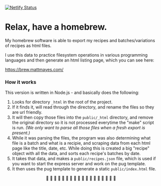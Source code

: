 [![Netlify Status](https://api.netlify.com/api/v1/badges/7be85a23-6482-488f-881e-373009a9a12e/deploy-status)](https://app.netlify.com/sites/priceless-feynman-0924dc/deploys)

# Relax, have a homebrew.

My homebrew software is able to export my recipes and batches/variations of recipes as html files.

I use this data to practice filesystem operations in various programming languages and then generate an html listing page, which you can see here:

https://brew.mattmayes.com/

### How it works

This version is written in Node.js - and basically does the following:

1. Looks for directory `_html` in the root of the project.
2. If it finds it, will read through the directory, and rename the files so they are url friendly.
3. It will then copy those files into the `public/_html` directory, and remove the original directory so it is not processed everytime the "make" script is run. _(We only want to parse all those files when a fresh export is present.)_
4. While it was parsing the files, the program was also determining what file is a batch and what is a recipie, and scraping data from each html page like the title, date, etc. While doing this is created a big "recipe" object with all the data, and sorts each recipe's batches by date.
5. It takes that data, and makes a `public/recipes.json` file, which is used if you want to start the express server and work on the pug template.
6. It then uses the pug template to generate a static `public/index.html` file.

<p style="text-align: center;">🍻 🍻 🍻 🍻 🍻 🍻 🍻 🍻 🍻 🍻 🍻 🍻 🍻 🍻 🍻 🍻 🍻 🍻</p>
